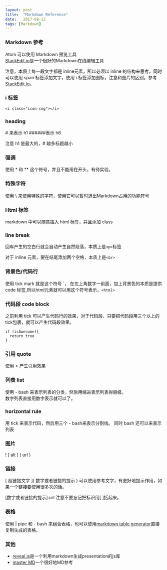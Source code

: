 ```yaml
---
layout: post
title:  "Markdown Reference"
date:   2017-08-12
tags: [Markdown]
---
```


### Markdown 参考

Atom 可以使用 Markdown 预览工具  
[StackEdit.io](1)是一个很好的Markdown在线编辑工具

注意，本质上每一段文字都是 inline元素，所以必须以 inline 的结构来思考，同时可以使用 span 标签添加文字，使用 i 标签添加图标，注意和图片的区别。参考[StackEdit.io](1)。

### i 标签

`<i class="icon-cog"></i>`  

### heading

\# 来表示 h1 \#\#\#\#\#\#表示 h6

注意 h1 是最大的，\# 越多标题越小

### 强调

使用 \* 和 \*\* 这个符号，并且不能用在开头，有待实验，


### 特殊字符

使用 \\ 来使用特殊的字符，使用它可以暂时退出Markdown占用的功能符号

### Html 标签

markdown 中可以随意插入 html 标签，并且添加 class  

### line break

回车产生的空白行就会自动产生自然段落，本质上是`<p>`标签

对于 inline 元素，要在结尾添加两个空格，本质上是`<br>`

### 背景色/代码行  

使用 tick mark 就是这个符号 \`， 在左上角数字一前面，加上背景色的本质是提供 code 标签,所以html元素就可以用这个符号表示，`<html>`

### 代码段 code block

之前利用 tick 可以产生代码行的效果，对于代码段，只要把代码段用三个以上的tick包裹，就可以产生代码段效果。

```
if (isAwesome){
  return true
}
```
### 引用 quote

使用 \> 产生引用效果

### 列表 list
使用 \- bash 来表示列表的分类，然后用缩进表示列表得层级。  
数字列表直接用数字表示就可以了。

### horizontal rule
用 tick 来表示代码，然后用三个 \- bash来表示分割线。
同时 bash 还可以来表示列表

### 图片
\! \[ alt \] \( url \)

### 链接

\[ 超链接文字 \]\( 数字或者链接的提示 \)
可以使用参考文字，有更好地提示作用，如果一个链接要使用很多次的话。  

\[数字或者链接的提示\]\:url
 注意不要忘记把标识用\[ \]括起来。

### 表格

使用 \| pipe 和 \- bash 来组合表格，也可以使用[markdown table generator](2)直接复制生成的表格。

### 其他
- [reveal.js](3)是一个利用markdown生成presentation的js库
- [master MD](4)一个很好地MD参考

[1]: https://stackedit.io/  
[2]: http://www.tablesgenerator.com/markdown_tables  
[3]: http://lab.hakim.se/reveal-js/#/
[4]: https://guides.github.com/features/mastering-markdown/
